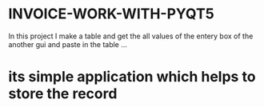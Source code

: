 # INVOICE-WORK-WITH-PYQT5
 In this project I make a table and get the all values of the entery box of the another gui and paste in the table ...
 # its simple application which helps to store the record
